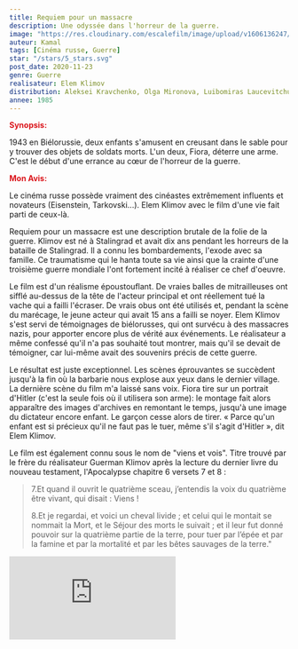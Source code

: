 ```yaml
---
title: Requiem pour un massacre
description: Une odyssée dans l'horreur de la guerre.
image: "https://res.cloudinary.com/escalefilm/image/upload/v1606136247/requiem.jpg"
auteur: Kamal
tags: [Cinéma russe, Guerre]
star: "/stars/5_stars.svg"
post_date: 2020-11-23
genre: Guerre
realisateur: Elem Klimov
distribution: Aleksei Kravchenko, Olga Mironova, Luibomiras Laucevitchuis
annee: 1985
---
```

<span style="color:#db161c">**Synopsis:**</span>

1943 en Biélorussie, deux enfants s'amusent en creusant dans le sable pour y trouver des objets de soldats morts. L'un deux, Fiora, déterre une arme. C'est le début d'une errance au cœur de l'horreur de la guerre.

<span style="color:#db161c">**Mon Avis:**</span>

Le cinéma russe possède vraiment des cinéastes extrêmement influents et novateurs (Eisenstein, Tarkovski...). Elem Klimov avec le film d'une vie fait parti de ceux-là.

Requiem pour un massacre est une description brutale de la folie de la guerre.
Klimov est né à Stalingrad et avait dix ans pendant les horreurs de la bataille de Stalingrad. Il a connu les bombardements, l'exode avec sa famille.
Ce traumatisme qui le hanta toute sa vie ainsi que la crainte d'une troisième guerre mondiale l'ont fortement incité à réaliser ce chef d'oeuvre.

Le film est d'un réalisme époustouflant. De vraies balles de mitrailleuses ont sifflé au-dessus de la tête de l'acteur principal et ont réellement tué la vache qui a failli l'écraser. De vrais obus ont été utilisés et, pendant la scène du marécage, le jeune acteur qui avait 15 ans a failli se noyer.
Elem Klimov s'est servi de témoignages de biélorusses, qui ont survécu à des massacres nazis, pour apporter encore plus de vérité aux événements.
Le réalisateur a même confessé qu'il n'a pas souhaité tout montrer, mais qu'il se devait de témoigner, car lui-même avait des souvenirs précis de cette guerre.

Le résultat est juste exceptionnel. Les scènes éprouvantes se succèdent jusqu'à la fin où la barbarie nous explose aux yeux dans le dernier village.
La dernière scène du film m'a laissé sans voix. Fiora tire sur un portrait d'Hitler (c'est la seule fois où il utilisera son arme): le montage fait alors apparaître des images d'archives en remontant le temps, jusqu'à une image du dictateur encore enfant. Le garçon cesse alors de tirer. « Parce qu'un enfant est si précieux qu'il ne faut pas le tuer, même s'il s'agit d'Hitler », dit Elem Klimov.

Le film est également connu sous le nom de "viens et vois". Titre trouvé par le frère du réalisateur Guerman Klimov après la lecture du dernier livre du nouveau testament, l'Apocalypse chapitre 6 versets 7 et 8 :

> 7.Et quand il ouvrit le quatrième sceau, j’entendis la voix du quatrième être vivant, qui disait : Viens !
> 
> 8.Et je regardai, et voici un cheval livide ; et celui qui le montait se nommait la Mort, et le Séjour des morts le suivait ; et il leur fut donné pouvoir sur la quatrième partie de la terre, pour tuer par l’épée et par la famine et par la mortalité et par les bêtes sauvages de la terre."

<div>
<iframe src="https://www.youtube.com/embed/fo8V_Si53b0" frameborder="0" allow="accelerometer; autoplay; clipboard-write; encrypted-media; gyroscope; picture-in-picture" allowfullscreen></iframe>
</div>